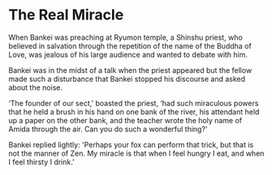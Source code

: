 # The Real Miracle

When Bankei was preaching at Ryumon temple, a Shinshu priest, who believed in salvation through the repetition of the name of the Buddha of Love, was jealous of his large audience and wanted to debate with him.

Bankei was in the midst of a talk when the priest appeared but the fellow made such a disturbance that Bankei stopped his discourse and asked about the noise.

‘The founder of our sect,' boasted the priest, ‘had such miraculous powers that he held a brush in his hand on one bank of the river, his attendant held up a paper on the other bank, and the teacher wrote the holy name of Amida through the air. Can you do such a wonderful thing?'

Bankei replied lightly: 'Perhaps your fox can perform that trick, but that is not the manner of Zen. My miracle is that when I feel hungry I eat, and when I feel thirsty I drink.'